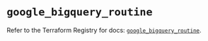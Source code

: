 # `google_bigquery_routine`

Refer to the Terraform Registry for docs: [`google_bigquery_routine`](https://registry.terraform.io/providers/hashicorp/google-beta/6.19.0/docs/resources/google_bigquery_routine).
